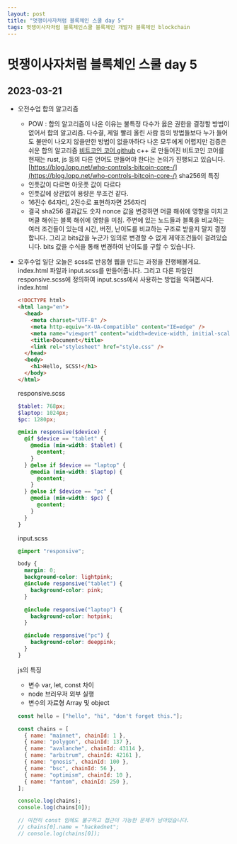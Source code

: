 ```yaml
---
layout: post
title: "멋쟁이사자처럼 블록체인 스쿨 day 5"
tags: 멋쟁이사자처럼 블록체인스쿨 블록체인 개발자 블록체인 blockchain
---
```


# 멋쟁이사자처럼 블록체인 스쿨 day 5

## 2023-03-21

<style>
  .content {
    font-size : 18px;
  }
</style>

- 오전수업
  합의 알고리즘
  - POW : 합의 알고리즘이 나온 이유는 불특정 다수가 옳은 권한을 결정할 방법이 없어서 합의 알고리즘. 다수결, 제일 빨리 올린 사람 등의 방법들보다 누가 들어도 불만이 나오지 않을만한 방법이 없을까하다 나온 모두에게 어렵지만 검증은 쉬운 합의 알고리즘
    [비트코인 코어 github](https://github.com/bitcoin/bitcoin)
    c++ 로 만들어진 비트코인 코어를 현재는 rust, js 등의 다른 언어도 만들어야 한다는 논의가 진행되고 있습니다.
    [https://blog.lopp.net/who-controls-bitcoin-core-/](https://blog.lopp.net/who-controls-bitcoin-core-/)
    sha256의 특징
  - 인풋값이 다르면 아웃풋 값이 다르다
  - 인풋값에 상관없이 용량은 무조건 같다.
  - 16진수 64자리, 2진수로 표현하자면 256자리
  - 결국 sha256 결과값도 숫자
    nonce 값을 변경하면 머클 해쉬에 영향을 미치고 머클 해쉬는 블록 해쉬에 영향을 미침.
    주변에 있는 노드들과 블록을 비교하는 여러 조건들이 있는데 시간, 버전, 난이도를 비교하는 구조로 받을지 말지 결정합니다. 그리고 bits값을 누군가 임의로 변경할 수 없게 제약조건들이 걸려있습니다.
    bits 값을 수식을 통해 변경하여 난이도를 구할 수 있습니다.
- 오후수업
  일단 오늘은 scss로 반응형 웹을 만드는 과정을 진행해볼게요. index.html 파일과 input.scss를 만들어줍니다. 그리고 다른 파일인 responsive.scss에 정의하여 input.scss에서 사용하는 방법을 익혀봅시다.
  index.html

  ```html
  <!DOCTYPE html>
  <html lang="en">
    <head>
      <meta charset="UTF-8" />
      <meta http-equiv="X-UA-Compatible" content="IE=edge" />
      <meta name="viewport" content="width=device-width, initial-scale=1.0" />
      <title>Document</title>
      <link rel="stylesheet" href="style.css" />
    </head>
    <body>
      <h1>Hello, SCSS!</h1>
    </body>
  </html>
  ```

  responsive.scss

  ```scss
  $tablet: 768px;
  $laptop: 1024px;
  $pc: 1280px;

  @mixin responsive($device) {
    @if $device == "tablet" {
      @media (min-width: $tablet) {
        @content;
      }
    } @else if $device == "laptop" {
      @media (min-width: $laptop) {
        @content;
      }
    } @else if $device == "pc" {
      @media (min-width: $pc) {
        @content;
      }
    }
  }
  ```

  input.scss

  ```scss
  @import "responsive";

  body {
    margin: 0;
    background-color: lightpink;
    @include responsive("tablet") {
      background-color: pink;
    }

    @include responsive("laptop") {
      background-color: hotpink;
    }

    @include responsive("pc") {
      background-color: deeppink;
    }
  }
  ```

  js의 특징

  - 변수 var, let, const 차이
  - node 브러우저 외부 실행
  - 변수의 자료형 Array 및 object

  ```jsx
  const hello = ["hello", "hi", "don't forget this."];

  const chains = [
    { name: "mainnet", chainId: 1 },
    { name: "polygon", chainId: 137 },
    { name: "avalanche", chainId: 43114 },
    { name: "arbitrum", chainId: 42161 },
    { name: "gnosis", chainId: 100 },
    { name: "bsc", chainId: 56 },
    { name: "optimism", chainId: 10 },
    { name: "fantom", chainId: 250 },
  ];

  console.log(chains);
  console.log(chains[0]);

  // 여전히 const 임에도 불구하고 접근이 가능한 문제가 남아있습니다.
  // chains[0].name = "hackednet";
  // console.log(chains[0]);
  ```
